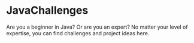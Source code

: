 # JavaChallenges
Are you a beginner in Java? Or are you an expert? No matter your level of expertise, you can find challenges and project ideas here.
